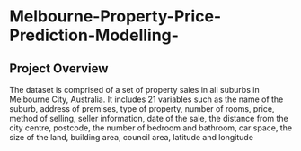 # Melbourne-Property-Price-Prediction-Modelling-

## Project Overview

The dataset is comprised of a set of property sales in all suburbs in Melbourne City, Australia. It includes 21 variables such as the name of the suburb, address of premises, type of property, number of rooms, price, method of selling, seller information, date of the sale, the distance from the city centre, postcode, the number of bedroom and bathroom, car space, the size of the land, building area, council area, latitude and longitude